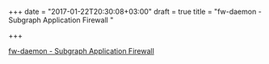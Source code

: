 +++
date = "2017-01-22T20:30:08+03:00"
draft = true
title = "fw-daemon - Subgraph Application Firewall "

+++

<p><a href="https://t.co/XsIWbnTuXl">fw-daemon - Subgraph Application Firewall </a></p>
